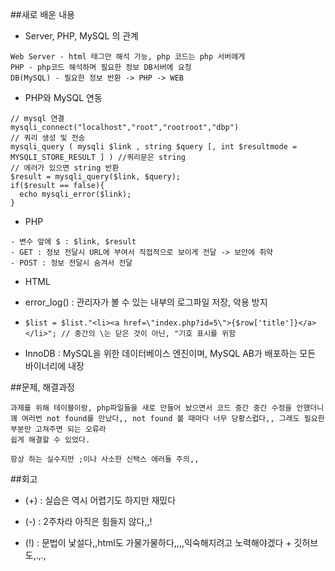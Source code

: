 ##새로 배운 내용
* Server, PHP, MySQL 의 관계
```
Web Server - html 태그만 해석 가능, php 코드는 php 서버에게
PHP - php코드 해석하며 필요한 정보 DB서버에 요청
DB(MySQL) - 필요한 정보 반환 -> PHP -> WEB
```
- PHP와 MySQL 연동
```
// mysql 연결
mysqli_connect("localhost","root","rootroot","dbp")
// 쿼리 생성 및 전송
mysqli_query ( mysqli $link , string $query [, int $resultmode = MYSQLI_STORE_RESULT ] ) //쿼리문은 string
// 에러가 있으면 string 반환
$result = mysqli_query($link, $query);
if($result == false){
  echo mysqli_error($link);
}
```
+ PHP
```
- 변수 앞에 $ : $link, $result
- GET : 정보 전달시 URL에 부여서 직접적으로 보이게 전달 -> 보안에 취약
- POST : 정보 전달시 숨겨서 전달
```
* HTML
- error_log() : 관리자가 볼 수 있는 내부의 로그파일 저장, 악용 방지
+ ```$list = $list."<li><a href=\"index.php?id=5\">{$row['title']}</a></li>"; // 중간의 \는 닫은 것이 아닌, "기호 표시를 위함```
* InnoDB : MySQL을 위한 데이터베이스 엔진이며, MySQL AB가 배포하는 모든 바이너리에 내장

##문제, 해결과정
```
과제를 위해 테이블이랑, php파일들을 새로 만들어 놨으면서 코드 중간 중간 수정을 안했더니
꽤 여러번 not found를 만났다,, not found 볼 때마다 너무 당황스럽다,, 그래도 필요한 부분만 고쳐주면 되는 오류라
쉽게 해결할 수 있었다.

항상 하는 실수지만 ;이나 사소한 신택스 에러들 주의,,
```

##회고
* (+) : 실습은 역시 어렵기도 하지만 재밌다
- (-) : 2주차라 아직은 힘들지 않다,,!
+ (!) : 문법이 낯설다,,html도 가물가물하다,,,,익숙해지려고 노력해야겠다 + 깃허브도,.,.,
